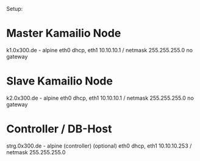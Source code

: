 Setup:

# Master Kamailio Node
k1.0x300.de - alpine
  eth0 dhcp, eth1 10.10.10.1 / netmask 255.255.255.0 no gateway

# Slave Kamailio Node
k2.0x300.de - alpine
  eth0 dhcp, eth1 10.10.10.1 / netmask 255.255.255.0 no gateway

# Controller / DB-Host
strg.0x300.de - alpine (controller) (optional)
  eth0 dhcp, eth1 10.10.10.253 / netmask 255.255.255.0

